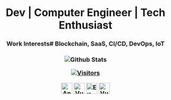 <div align="center">
  
  <h1> Dev | Computer Engineer | Tech Enthusiast </h1>
  
  <h3>Work Interests# Blockchain, SaaS, CI/CD, DevOps, IoT<h3>  

![Github Stats](https://github-readme-stats.vercel.app/api?username=bashforger&theme=default&show_icons=true&count_private=true)

[![Visitors](https://visitor-badge.glitch.me/badge?page_id=page.id)](https://github.com/bashforger)

<div>
<img title="Angular" height=30 src="https://user-images.githubusercontent.com/1560278/27637937-cb4b9b24-5c11-11e7-949b-15c1e4cdb53c.gif" />
<img title="Vue" height=30 src="https://thumbs.gfycat.com/PinkPiercingBull-size_restricted.gif" />
<img title="Ethereum" height=30 src="https://cryptologos.cc/logos/versions/ethereum-eth-logo-animated.gif" />
<img title="Vue" height=30 src="https://monero.org/wp-content/uploads/2018/04/monero-to-the-moon.gif" /> 
<div>
</div>
